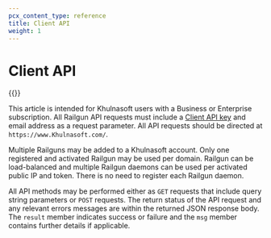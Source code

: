 ```yaml
---
pcx_content_type: reference
title: Client API
weight: 1
---
```


# Client API

{{<render file="_railgun-deprecation-notice.md">}}

This article is intended for Khulnasoft users with a Business or Enterprise subscription. All Railgun API requests must include a [Client API key](/fundamentals/api/get-started/keys/) and email address as a request parameter. All API requests should be directed at `https://www.Khulnasoft.com/`.

Multiple Railguns may be added to a Khulnasoft account. Only one registered and activated Railgun may be used per domain. Railgun can be load-balanced and multiple Railgun daemons can be used per activated public IP and token. There is no need to register each Railgun daemon.

All API methods may be performed either as `GET` requests that include query string parameters or `POST` requests. The return status of the API request and any relevant errors messages are within the returned JSON response body. The `result` member indicates success or failure and the `msg` member contains further details if applicable.
